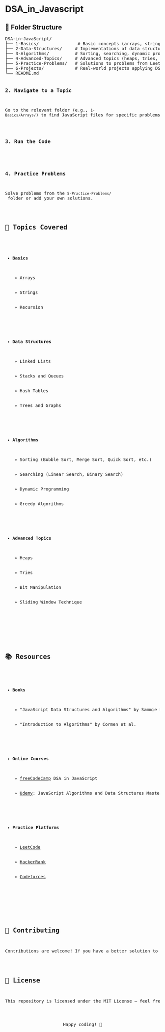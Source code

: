 # DSA_in_Javascript
<h2>📂 Folder Structure</h2>
<pre>
DSA-in-JavaScript/
├── 1-Basics/               # Basic concepts (arrays, strings, recursion, etc.)
├── 2-Data-Structures/     # Implementations of data structures (linked lists, stacks, queues, etc.)
├── 3-Algorithms/          # Sorting, searching, dynamic programming, etc.
├── 4-Advanced-Topics/     # Advanced topics (heaps, tries, bit manipulation, etc.)
├── 5-Practice-Problems/   # Solutions to problems from LeetCode, HackerRank, etc.
├── 6-Projects/            # Real-world projects applying DSA concepts
└── README.md 


<h3>2. Navigate to a Topic</h3>
<p>Go to the relevant folder (e.g., <code>1-Basics/Arrays/</code>) to find JavaScript files for specific problems or concepts.</p>

<h3>3. Run the Code</h3>
<pre>

<h3>4. Practice Problems</h3>
<p>Solve problems from the <code>5-Practice-Problems/</code> folder or add your own solutions.</p>

<h2>📘 Topics Covered</h2>
<ul>
    <li><b>Basics</b>
        <ul>
            <li>Arrays</li>
            <li>Strings</li>
            <li>Recursion</li>
        </ul>
    </li>
    <li><b>Data Structures</b>
        <ul>
            <li>Linked Lists</li>
            <li>Stacks and Queues</li>
            <li>Hash Tables</li>
            <li>Trees and Graphs</li>
        </ul>
    </li>
    <li><b>Algorithms</b>
        <ul>
            <li>Sorting (Bubble Sort, Merge Sort, Quick Sort, etc.)</li>
            <li>Searching (Linear Search, Binary Search)</li>
            <li>Dynamic Programming</li>
            <li>Greedy Algorithms</li>
        </ul>
    </li>
    <li><b>Advanced Topics</b>
        <ul>
            <li>Heaps</li>
            <li>Tries</li>
            <li>Bit Manipulation</li>
            <li>Sliding Window Technique</li>
        </ul>
    </li>
</ul>

<h2>📚 Resources</h2>
<ul>
    <li><b>Books</b>
        <ul>
            <li>"JavaScript Data Structures and Algorithms" by Sammie Bae</li>
            <li>"Introduction to Algorithms" by Cormen et al.</li>
        </ul>
    </li>
    <li><b>Online Courses</b>
        <ul>
            <li><a href="https://www.freecodecamp.org/">freeCodeCamp</a> DSA in JavaScript</li>
            <li><a href="https://www.udemy.com/">Udemy</a>: JavaScript Algorithms and Data Structures Masterclass</li>
        </ul>
    </li>
    <li><b>Practice Platforms</b>
        <ul>
            <li><a href="https://leetcode.com/">LeetCode</a></li>
            <li><a href="https://www.hackerrank.com/">HackerRank</a></li>
            <li><a href="https://codeforces.com/">Codeforces</a></li>
        </ul>
    </li>
</ul>

<h2>🎯 Contributing</h2>
<p>Contributions are welcome! If you have a better solution to a problem or want to add new topics, feel free to open a pull request.</p>

<h2>📄 License</h2>
<p>This repository is licensed under the MIT License — feel free to use it and build upon it.</p>

<p align="center">Happy coding! 🚀</p>
